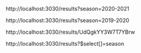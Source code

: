 http://localhost:3030/results?season=2020-2021

<!-- season -->

http://localhost:3030/results?season=2019-2020

<!-- season by id -->

http://localhost:3030/results/UdQgkYY3W7T7YBrw

<!-- seasons -->

http://localhost:3030/results?\$select[]=season
